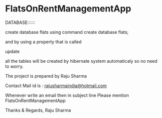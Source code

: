 # FlatsOnRentManagementApp

DATABASE:::::: 

create database flats using command           create database flats;

and by using a property that is called 

  <property name="hbm2ddl.auto">update</property>
  
  all the tables will be created by hibernate system automaticaly so no need to worry.
  
  
  
  The project is prepared by Raju Sharma
  
  Contact Mail id is :  rajusharmaindia@hotmail.com
  
  Whenever write an email then in subject line Please mention FlatsOnRentManagementApp
  
  
  Thanks & Regards,
  Raju Sharma
